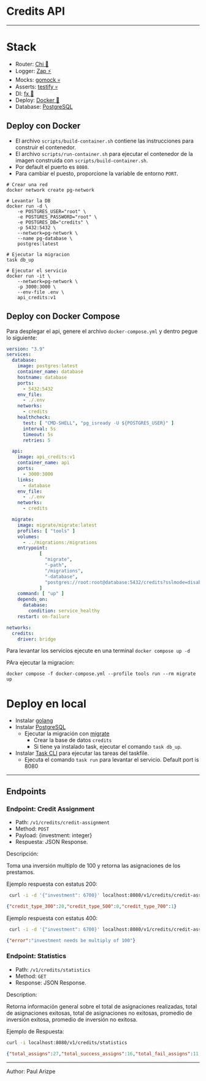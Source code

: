 # Credits API

-----

# **Stack**

- Router: [Chi 🚀](https://github.com/go-chi/chi)
- Logger: [Zap ⚡](https://github.com/uber-go/zap)
- Mocks: [gomock 💀](https://github.com/uber-go/mock)
- Asserts: [testify 💀](https://github.com/stretchr/testify)
- DI: [fx 🤖](https://github.com/uber-go/fx)
- Deploy: [Docker 🐳](https://www.docker.com)
- Database: [PostgreSQL](https://www.postgresql.org/)

## **Deploy con Docker**
- El archivo `scripts/build-container.sh` contiene las instrucciones para construir el contenedor.
- El archivo `scripts/run-container.sh` para ejecutar el contenedor de la imagen construida con `scripts/build-container.sh`.
- Por default el puerto es `8080`.
- Para cambiar el puesto, proporcione la variable de entorno `PORT`.

````shell
# Crear una red
docker network create pg-network

# Levantar la DB
docker run -d \
    -e POSTGRES_USER="root" \
    -e POSTGRES_PASSWORD="root" \
    -e POSTGRES_DB="credits" \
    -p 5432:5432 \
    --network=pg-network \
    --name pg-database \
    postgres:latest
    
# Ejecutar la migracion
task db_up

# Ejecutar el servicio
docker run -it \
    --network=pg-network \
    -p 3000:3000 \
    --env-file .env \
    api_credits:v1 
````

## **Deploy con Docker Compose**
Para desplegar el api, genere el archivo `docker-compose.yml` y dentro pegue lo siguiente:

```yaml
version: "3.9"
services:
  database:
    image: postgres:latest
    container_name: database
    hostname: database
    ports:
      - 5432:5432
    env_file:
      - ./.env
    networks:
      - credits
    healthcheck:
      test: [ "CMD-SHELL", "pg_isready -U ${POSTGRES_USER}" ]
      interval: 5s
      timeout: 5s
      retries: 5

  api:
    image: api_credits:v1
    container_name: api
    ports:
      - 3000:3000
    links:
      - database
    env_file:
      - ./.env
    networks:
      - credits

  migrate:
    image: migrate/migrate:latest
    profiles: [ "tools" ]
    volumes:
      - ../migrations:/migrations
    entrypoint:
            [
              "migrate",
              "-path",
              "/migrations",
              "-database",
              "postgres://root:root@database:5432/credits?sslmode=disable",
            ]
    command: [ "up" ]
    depends_on:
      database:
        condition: service_healthy
    restart: on-failure

networks:
  credits:
    driver: bridge
```

Para levantar los servicios ejecute en una terminal `docker compose up -d`

PAra ejecutar la migracion:

```shell
docker compose -f docker-compose.yml --profile tools run --rm migrate up
```
# Deploy en local

- Instalar [golang](https://golang.org/dl)
- Instalar [PostgreSQL](https://www.postgresql.org/)
  - Ejecutar la migración con [migrate](https://github.com/golang-migrate/migrate)
    - Crear la base de datos `credits`
    - Si tiene ya instalado task, ejecutar el comando `task db_up`.
- Instalar [Task CLI](https://taskfile.dev/) para ejecutar las tareas del taskfile.
    - Ejecuta el comando `task run` para levantar el servicio. Default port is 8080

---
## Endpoints

### Endpoint: Credit Assignment

* Path: `/v1/credits/credit-assignment`
* Method: `POST`
* Payload: {investment: integer}
* Respuesta: JSON Response.

Descripción:

Toma una inversión multiplo de 100 y retorna las asignaciones de los prestamos.

Ejemplo respuesta con estatus 200:

```sh
 curl -i -d '{"investment": 6700}' localhost:8080/v1/credits/credit-assignment
```

```json
{"credit_type_300":20,"credit_type_500":0,"credit_type_700":1}
```

Ejemplo respuesta con estatus 400:

```sh
 curl -i -d '{"investment": 6700}' localhost:8080/v1/credits/credit-assignment
```
```json
{"error":"investment needs be multiply of 100"}
```

### Endpoint: Statistics

* Path: `/v1/credits/statistics`
* Method: `GET`
* Response: JSON Response.

Description:

Retorna información general sobre el total de asignaciones realizadas, total de asignaciones exitosas, 
total de asignaciones no exitosas, promedio de inversión exitosa, promedio de inversión no exitosa.

Ejemplo de Respuesta:
```sh
curl -i localhost:8080/v1/credits/statistics
```
```json
{"total_assigns":27,"total_success_assigns":16,"total_fail_assigns":11,"avg_success_assigns":70.08,"avg_fail_assigns":29.92}
```


---

Author: Paul Arizpe

